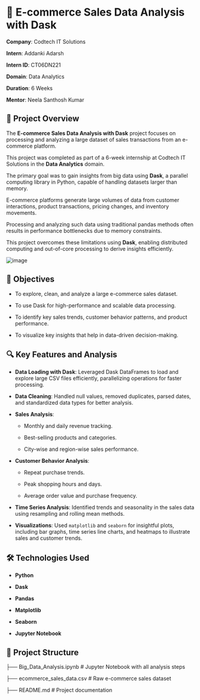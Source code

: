 # 🛒 E-commerce Sales Data Analysis with Dask

**Company**: Codtech IT Solutions  

**Intern**: Addanki Adarsh  

**Intern ID**: CT06DN221  

**Domain**: Data Analytics  

**Duration**: 6 Weeks  

**Mentor**: Neela Santhosh Kumar

## 📌 Project Overview

The **E-commerce Sales Data Analysis with Dask** project focuses on processing and analyzing a large dataset of sales transactions from an e-commerce platform. 

This project was completed as part of a 6-week internship at Codtech IT Solutions in the **Data Analytics** domain. 

The primary goal was to gain insights from big data using **Dask**, a parallel computing library in Python, capable of handling datasets larger than memory.

E-commerce platforms generate large volumes of data from customer interactions, product transactions, pricing changes, and inventory movements.

Processing and analyzing such data using traditional pandas methods often results in performance bottlenecks due to memory constraints. 

This project overcomes these limitations using **Dask**, enabling distributed computing and out-of-core processing to derive insights efficiently.

![image](https://github.com/user-attachments/assets/45088028-9b53-4cbd-95f8-4d7cac873881)

## 🎯 Objectives

- To explore, clean, and analyze a large e-commerce sales dataset.

- To use Dask for high-performance and scalable data processing.

- To identify key sales trends, customer behavior patterns, and product performance.

- To visualize key insights that help in data-driven decision-making.

## 🔍 Key Features and Analysis

- **Data Loading with Dask**: Leveraged Dask DataFrames to load and explore large CSV files efficiently, parallelizing operations for faster processing.

- **Data Cleaning**: Handled null values, removed duplicates, parsed dates, and standardized data types for better analysis.

- **Sales Analysis**:

  - Monthly and daily revenue tracking.

  - Best-selling products and categories.

  - City-wise and region-wise sales performance.

- **Customer Behavior Analysis**:

  - Repeat purchase trends.

  - Peak shopping hours and days.

  - Average order value and purchase frequency.

- **Time Series Analysis**: Identified trends and seasonality in the sales data using resampling and rolling mean methods.

- **Visualizations**: Used `matplotlib` and `seaborn` for insightful plots, including bar graphs, time series line charts, and heatmaps to illustrate sales and customer trends.

## 🛠️ Technologies Used

- **Python**

- **Dask**

- **Pandas**

- **Matplotlib**

- **Seaborn**

- **Jupyter Notebook**

## 📁 Project Structure

├── Big_Data_Analysis.ipynb # Jupyter Notebook with all analysis steps

├── ecommerce_sales_data.csv # Raw e-commerce sales dataset

├── README.md # Project documentation
